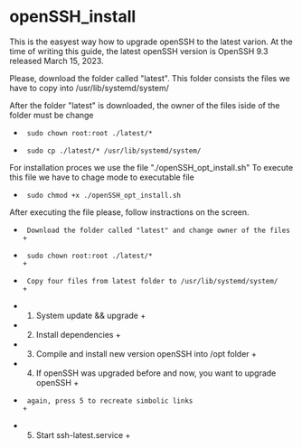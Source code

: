# openSSH_install

This is the easyest way how to upgrade openSSH to the latest varion.
At the time of writing this guide, the latest openSSH version is OpenSSH 9.3 released March 15, 2023.

Please, download the folder called "latest". 
This folder consists the files we have to copy into /usr/lib/systemd/system/

After the folder "latest" is downloaded, the owner of the files iside of the folder must be change
+      sudo chown root:root ./latest/*
+      sudo cp ./latest/* /usr/lib/systemd/system/

For installation proces we use the file "./openSSH_opt_install.sh"
To execute this file we have to chage mode to executable file
+      sudo chmod +x ./openSSH_opt_install.sh

After executing the file please, follow instractions on the screen.

+      Download the folder called "latest" and change owner of the files       +
+      sudo chown root:root ./latest/*                                         +
+      Copy four files from latest folder to /usr/lib/systemd/system/          +
+   1. System update && upgrade                                                +
+   2. Install dependencies                                                    +
+   3. Compile and install new version openSSH into /opt folder                +
+   4. If openSSH was upgraded before and now, you want to upgrade openSSH     +
+      again, press 5 to recreate simbolic links                               +
+   5. Start ssh-latest.service                                                +
